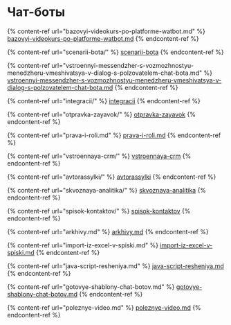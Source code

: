 # Чат-боты

{% content-ref url="bazovyi-videokurs-po-platforme-watbot.md" %}
[bazovyi-videokurs-po-platforme-watbot.md](bazovyi-videokurs-po-platforme-watbot.md)
{% endcontent-ref %}

{% content-ref url="scenarii-bota/" %}
[scenarii-bota](scenarii-bota/)
{% endcontent-ref %}

{% content-ref url="vstroennyi-messendzher-s-vozmozhnostyu-menedzheru-vmeshivatsya-v-dialog-s-polzovatelem-chat-bota.md" %}
[vstroennyi-messendzher-s-vozmozhnostyu-menedzheru-vmeshivatsya-v-dialog-s-polzovatelem-chat-bota.md](vstroennyi-messendzher-s-vozmozhnostyu-menedzheru-vmeshivatsya-v-dialog-s-polzovatelem-chat-bota.md)
{% endcontent-ref %}

{% content-ref url="integracii/" %}
[integracii](integracii/)
{% endcontent-ref %}

{% content-ref url="otpravka-zayavok/" %}
[otpravka-zayavok](otpravka-zayavok/)
{% endcontent-ref %}

{% content-ref url="prava-i-roli.md" %}
[prava-i-roli.md](prava-i-roli.md)
{% endcontent-ref %}

{% content-ref url="vstroennaya-crm/" %}
[vstroennaya-crm](vstroennaya-crm/)
{% endcontent-ref %}

{% content-ref url="avtorassylki/" %}
[avtorassylki](avtorassylki/)
{% endcontent-ref %}

{% content-ref url="skvoznaya-analitika/" %}
[skvoznaya-analitika](skvoznaya-analitika/)
{% endcontent-ref %}

{% content-ref url="spisok-kontaktov/" %}
[spisok-kontaktov](spisok-kontaktov/)
{% endcontent-ref %}

{% content-ref url="arkhivy.md" %}
[arkhivy.md](arkhivy.md)
{% endcontent-ref %}

{% content-ref url="import-iz-excel-v-spiski.md" %}
[import-iz-excel-v-spiski.md](import-iz-excel-v-spiski.md)
{% endcontent-ref %}

{% content-ref url="java-script-resheniya.md" %}
[java-script-resheniya.md](java-script-resheniya.md)
{% endcontent-ref %}

{% content-ref url="gotovye-shablony-chat-botov.md" %}
[gotovye-shablony-chat-botov.md](gotovye-shablony-chat-botov.md)
{% endcontent-ref %}

{% content-ref url="poleznye-video.md" %}
[poleznye-video.md](poleznye-video.md)
{% endcontent-ref %}

